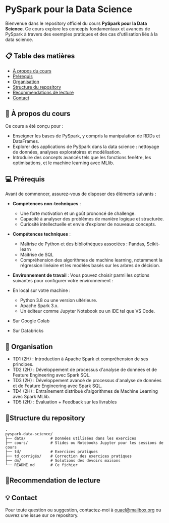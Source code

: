 # **PySpark pour la Data Science**  

Bienvenue dans le repository officiel du cours **PySpark pour la Data Science**. Ce cours explore les concepts fondamentaux et avancés de PySpark à travers des exemples pratiques et des cas d'utilisation liés à la data science.  

## 📋 **Table des matières**  

- [À propos du cours](#-à-propos-du-cours)  
- [Prérequis](#-prérequis)
- [Organisation](#-organisation)
- [Structure du repository](#-structure-du-repository)
- [Recommendations de lecture](#-recommendation-de-lecture)
- [Contact](#-Contact)

## 🎯 **À propos du cours**  

Ce cours a été conçu pour :  
- Enseigner les bases de PySpark, y compris la manipulation de RDDs et DataFrames.  
- Explorer des applications de PySpark dans la data science : nettoyage de données, analyses exploratoires et modélisation.  
- Introduire des concepts avancés tels que les fonctions fenêtre, les optimisations, et le machine learning avec MLlib.  

## 💻 **Prérequis**  

Avant de commencer, assurez-vous de disposer des éléments suivants : 

- **Compétences non-techniques** :
  - Une forte motivation et un goût prononcé de challenge.
  - Capacité à analyser des problèmes de manière logique et structurée.
  - Curiosité intellectuelle et envie d’explorer de nouveaux concepts.

- **Compétences techniques** :
  - Maîtrise de Python et des bibliothèques associées : Pandas, Scikit-learn
  - Maîtrise de SQL
  - Compréhension des algorithmes de machine learning, notamment la régression linéaire et les modèles basés sur les arbres de décision.
    
- **Environnement de travail** :
Vous pouvez choisir parmi les options suivantes pour configurer votre environnement :
- En local sur votre machine :
  - Python 3.8 ou une version ultérieure.
  - Apache Spark 3.x.
  - Un éditeur comme Jupyter Notebook ou un IDE tel que VS Code.
- Sur Google Colab
- Sur Databricks

## 📅 **Organisation**  

- TD1 (2H) : Introduction à Apache Spark et compréhension de ses principes.
- TD2 (2H) : Développement de processus d'analyse de données et de Feature Engineering avec Spark SQL.
- TD3 (2H) : Développement avancé de processus d'analyse de données et de Feature Engineering avec Spark SQL.
- TD4 (2H) : Entraînement distribué d'algorithmes de Machine Learning avec Spark MLlib.
- TD5 (2H) : Évaluation + Feedback sur les livrables

## 📂**Structure du repository**
    .
    pyspark-data-science/
    ├── data/           # Données utilisées dans les exercices
    ├── cours/          # Slides ou Notebooks Jupyter pour les sessions de cours  
    ├── td/             # Exercices pratiques
    ├── td_corrigés/    # Correction des exercices pratiques
    ├── dm/             # Solutions des devoirs maisons
    └── README.md       # Ce fichier

## 📜**Recommendation de lecture**



## 💡 **Contact**
Pour toute question ou suggestion, contactez-moi à ouael@mailbox.org ou ouvrez une issue sur ce repository.


 
